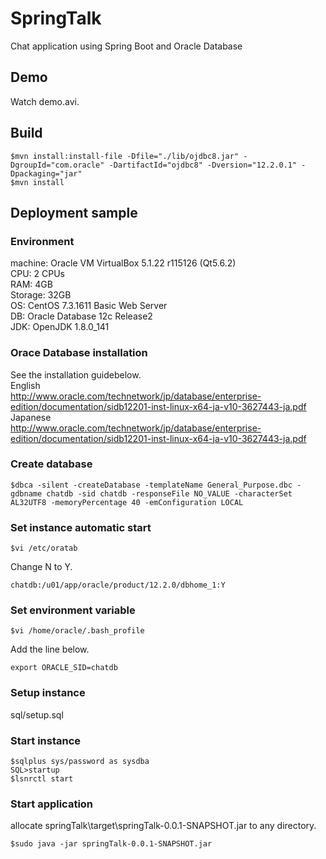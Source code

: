 # SpringTalk

Chat application using Spring Boot and Oracle Database

## Demo

Watch demo.avi.

## Build

```
$mvn install:install-file -Dfile="./lib/ojdbc8.jar" -DgroupId="com.oracle" -DartifactId="ojdbc8" -Dversion="12.2.0.1" -Dpackaging="jar"
$mvn install
```

## Deployment sample

### Environment

machine: Oracle VM VirtualBox 5.1.22 r115126 (Qt5.6.2)  
CPU: 2 CPUs  
RAM: 4GB  
Storage: 32GB  
OS: CentOS 7.3.1611 Basic Web Server  
DB: Oracle Database 12c Release2  
JDK: OpenJDK 1.8.0_141  

### Orace Database installation

See the installation guidebelow.  
English  
http://www.oracle.com/technetwork/jp/database/enterprise-edition/documentation/sidb12201-inst-linux-x64-ja-v10-3627443-ja.pdf  
Japanese  
http://www.oracle.com/technetwork/jp/database/enterprise-edition/documentation/sidb12201-inst-linux-x64-ja-v10-3627443-ja.pdf  

### Create database

```
$dbca -silent -createDatabase -templateName General_Purpose.dbc -gdbname chatdb -sid chatdb -responseFile NO_VALUE -characterSet AL32UTF8 -memoryPercentage 40 -emConfiguration LOCAL
```

### Set instance automatic start

```
$vi /etc/oratab
```

Change N to Y.

```
chatdb:/u01/app/oracle/product/12.2.0/dbhome_1:Y
```

### Set environment variable

```
$vi /home/oracle/.bash_profile
```

Add the line below.

```
export ORACLE_SID=chatdb
```

### Setup instance

sql/setup.sql

### Start instance

```
$sqlplus sys/password as sysdba
SQL>startup
$lsnrctl start
```
  
### Start application

allocate springTalk\target\springTalk-0.0.1-SNAPSHOT.jar to any directory.

```
$sudo java -jar springTalk-0.0.1-SNAPSHOT.jar
```

